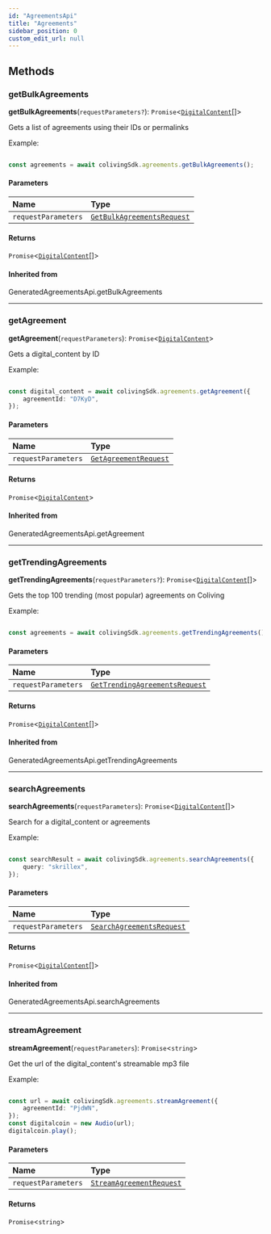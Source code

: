 ```yaml
---
id: "AgreementsApi"
title: "Agreements"
sidebar_position: 0
custom_edit_url: null
---
```


## Methods

### getBulkAgreements

**getBulkAgreements**(`requestParameters?`): `Promise`<[`DigitalContent`](../interfaces/DigitalContent.md)[]\>

Gets a list of agreements using their IDs or permalinks

Example:

```typescript

const agreements = await colivingSdk.agreements.getBulkAgreements();

```

#### Parameters

| Name | Type |
| :------ | :------ |
| `requestParameters` | [`GetBulkAgreementsRequest`](../interfaces/GetBulkAgreementsRequest.md) |

#### Returns

`Promise`<[`DigitalContent`](../interfaces/DigitalContent.md)[]\>

#### Inherited from

GeneratedAgreementsApi.getBulkAgreements

___

### getAgreement

**getAgreement**(`requestParameters`): `Promise`<[`DigitalContent`](../interfaces/DigitalContent.md)\>

Gets a digital_content by ID

Example:

```typescript

const digital_content = await colivingSdk.agreements.getAgreement({
    agreementId: "D7KyD",
});

```

#### Parameters

| Name | Type |
| :------ | :------ |
| `requestParameters` | [`GetAgreementRequest`](../interfaces/GetAgreementRequest.md) |

#### Returns

`Promise`<[`DigitalContent`](../interfaces/DigitalContent.md)\>

#### Inherited from

GeneratedAgreementsApi.getAgreement

___

### getTrendingAgreements

**getTrendingAgreements**(`requestParameters?`): `Promise`<[`DigitalContent`](../interfaces/DigitalContent.md)[]\>

Gets the top 100 trending (most popular) agreements on Coliving

Example:

```typescript

const agreements = await colivingSdk.agreements.getTrendingAgreements();

```

#### Parameters

| Name | Type |
| :------ | :------ |
| `requestParameters` | [`GetTrendingAgreementsRequest`](../interfaces/GetTrendingAgreementsRequest.md) |

#### Returns

`Promise`<[`DigitalContent`](../interfaces/DigitalContent.md)[]\>

#### Inherited from

GeneratedAgreementsApi.getTrendingAgreements

___

### searchAgreements

**searchAgreements**(`requestParameters`): `Promise`<[`DigitalContent`](../interfaces/DigitalContent.md)[]\>

Search for a digital_content or agreements

Example:

```typescript

const searchResult = await colivingSdk.agreements.searchAgreements({
    query: "skrillex",
});

```

#### Parameters

| Name | Type |
| :------ | :------ |
| `requestParameters` | [`SearchAgreementsRequest`](../interfaces/SearchAgreementsRequest.md) |

#### Returns

`Promise`<[`DigitalContent`](../interfaces/DigitalContent.md)[]\>

#### Inherited from

GeneratedAgreementsApi.searchAgreements

___

### streamAgreement

**streamAgreement**(`requestParameters`): `Promise`<`string`\>

Get the url of the digital_content's streamable mp3 file

Example:

```typescript

const url = await colivingSdk.agreements.streamAgreement({
    agreementId: "PjdWN",
});
const digitalcoin = new Audio(url);
digitalcoin.play();

```

#### Parameters

| Name | Type |
| :------ | :------ |
| `requestParameters` | [`StreamAgreementRequest`](../interfaces/StreamAgreementRequest.md) |

#### Returns

`Promise`<`string`\>
